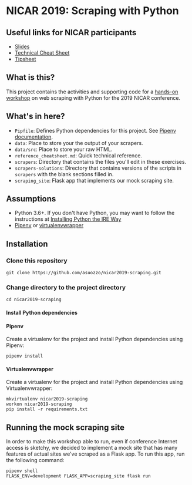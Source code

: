 # NICAR 2019: Scraping with Python

## Useful links for NICAR participants

- [Slides](https://docs.google.com/presentation/d/1WZmdW1lcXvo1gLQ_VanjWkCFTJVvu8T0md0is-2Sg60/edit?usp=sharing)
- [Technical Cheat Sheet](reference_cheatsheet.md)
- [Tipsheet](tipsheet.md)

## What is this?

This project contains the activities and supporting code for a [hands-on workshop](https://www.ire.org/events-and-training/event/3190/4093) on web scraping with Python for the 2019 NICAR conference.

## What's in here?

- `Pipfile`: Defines Python dependencies for this project. See [Pipenv](https://github.com/pypa/pipenv) [documentation](https://pipenv.readthedocs.io/en/latest/).
- `data`: Place to store your the output of your scrapers.
- `data/src`: Place to store your raw HTML.
- `reference_cheatsheet.md`: Quick technical reference.
- `scrapers`: Directory that contains the files you'll edit in these exercises.
- `scrapers-solutions`: Directory that contains versions of the scripts in `scrapers` with the blank sections filled in.
- `scraping_site`: Flask app that implements our mock scraping site.

## Assumptions

- Python 3.6+. If you don't have Python, you may want to follow the instructions at [Installing Python the IRE Way](https://docs.google.com/document/d/1cYmpfZEZ8r-09Q6Go917cKVcQk_d0P61gm0q8DAdIdg/edit)
- [Pipenv](https://pipenv.readthedocs.io/) or [virtualenvwrapper](https://virtualenvwrapper.readthedocs.io/)

## Installation

### Clone this repository

```
git clone https://github.com/asuozzo/nicar2019-scraping.git
```

### Change directory to the project directory

```
cd nicar2019-scraping
```

#### Install Python dependencies

#### Pipenv

Create a virtualenv for the project and install Python dependencies using Pipenv:

```
pipenv install
```

#### Virtualenvwrapper

Create a virtualenv for the project and install Python dependencies using Virtualenvwrapper:

```
mkvirtualenv nicar2019-scraping
workon nicar2019-scraping
pip install -r requirements.txt 
```

## Running the mock scraping site

In order to make this workshop able to run, even if conference Internet access is sketchy, we decided to implement a mock site that has many features of actual sites we've scraped as a Flask app. To run this app, run the following command:

```
pipenv shell
FLASK_ENV=development FLASK_APP=scraping_site flask run
```
